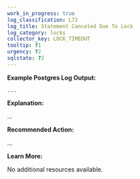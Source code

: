 ```yaml
---
work_in_progress: true
log_classification: L72
log_title: Statement Canceled Due To Lock
log_category: locks
collector_key: LOCK_TIMEOUT
tooltip: ?1
urgency: ?2
sqlstate: ?2
---
```


**Example Postgres Log Output:**

```
...
```

**Explanation:**

...

**Recommended Action:**

...

**Learn More:**

No additional resources available.
